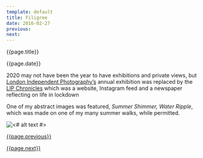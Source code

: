 ```yaml
---
template: default
title: Filigree
date: 2016-02-27
previous:
next:
---
```


{{page.title}}

{{page.date}}

2020 may not have been the year to have exhibitions and private views, but [London Independent Photography’s](https://www.londonphotography.org.uk/) annual exhibition was replaced by the [LIP Chronicles](https://www.instagram.com/p/CIGUs1YnhsE/) which was a website, Instagram feed and a newspaper reflecting on life in lockdown

One of my abstract images was featured, *Summer Shimmer, Water Ripple*, which was made on one of my many summer walks, while permitted.

![<# alt text #>](summer-shimmer-water-rpple.jpg "summer-shimmer-water-rpple.jpg")

[{{page.previous}}](2021-01-13-lip-chronicles-life-in-lockdown)

[{{page.next}}](2021-01-13-warped-topographies-ii)